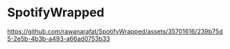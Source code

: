 # SpotifyWrapped

https://github.com/rawanarafat/SpotifyWrapped/assets/35701616/239b75d5-2e5b-4b3b-a493-a66ad0753b33

